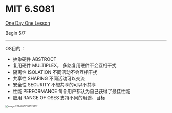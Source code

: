 # MIT 6.S081

[One Day One Lesson](https://www.bilibili.com/video/BV19k4y1C7kA/?spm_id_from=333.337.search-card.all.click&vd_source=95cdaed537ef42447d87ba42e0af33be) 

Begin 5/7

----

OS目的：

- 抽象硬件 ABSTROCT
- 复用硬件 MULTIPLEX，        多路复用硬件不会互相干扰
- 隔离性    ISOLATION            不同活动不会互相干扰
- 共享性    SHARING               不同活动可以交流
- 安全性    SECURITY             不想共享的可以不共享
- 性能       PERFORMANCE    每个用户都认为自己获得了最佳性能 
- 应用       RANGE OF OSES   支持不同的用途、目标

<img src="/Users/alex/Library/Application Support/typora-user-images/image-20240507193525212.png" alt="image-20240507193525212" style="zoom:50%;" />